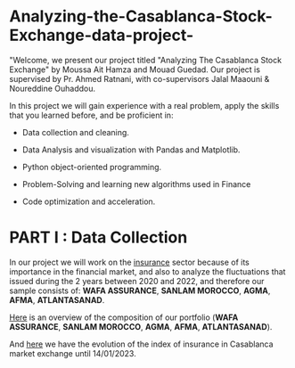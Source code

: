 # Analyzing-the-Casablanca-Stock-Exchange-data-project-


"Welcome,  we present our project titled "Analyzing The Casablanca Stock Exchange" 
by Moussa Ait Hamza and Mouad Guedad. Our project is supervised by Pr. Ahmed Ratnani, 
with co-supervisors Jalal Maaouni & Noureddine Ouhaddou. 


In this project we will gain experience with a real problem, apply the skills that you learned before, and be
proficient in:

- Data collection and cleaning.


- Data Analysis and visualization with Pandas and Matplotlib.


- Python object-oriented programming.


- Problem-Solving and learning new algorithms used in Finance


- Code optimization and acceleration.

# PART I : Data Collection 

In our project we will work on the [insurance](https://www.casablanca-bourse.com/bourseweb/indice-composition.aspx?codeIndice=ASSUR&Cat=22&IdLink=304) 
 sector because of its importance in the financial market,
and also to analyze the fluctuations that issued during the 2 years between 2020 and 2022, 
and therefore our sample consists of: **WAFA ASSURANCE**, **SANLAM MOROCCO**,  **AGMA**,  **AFMA**,  **ATLANTASANAD**. 

[Here](https://www.casablanca-bourse.com/bourseweb/indice-composition.aspx?codeIndice=ASSUR&Cat=22&IdLink=304) is an overview of the composition of our portfolio (**WAFA ASSURANCE**, **SANLAM MOROCCO**,  **AGMA**,  **AFMA**,  **ATLANTASANAD**).

And [here](https://www.casablanca-bourse.com/bourseweb/indice-composition.aspx?codeIndice=ASSUR&Cat=22&IdLink=304) we have the evolution of the index of insurance in Casablanca market exchange until 14/01/2023.


